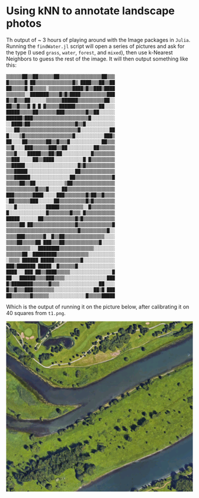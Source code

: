 # Using kNN to annotate landscape photos

Th output of ~ 3 hours of playing around with the Image packages in `Julia`.
Running the `findWater.jl` script will open a series of pictures and ask for the
type (I used `grass`, `water`, `forest`, and `mixed`), then use k-Nearest
Neighbors to guess the rest of the image. It will then output something like
this:

~~~ raw
▒▒▒▒▒▒██▒▒██▒▒▒▒▒▒██▒▒▒▒▒▒▒▒▒▒▒▒▒▒▒▒██▒▒▒
█▒▒▒▒▒▒█░██▒▒▒▒▒▒▒▒▒▒▒▒▒▒█▒░████▒▒▒██▒▒██
██▒▒▒▒▒█░█▒▒▒▒▒░▒▒▒▒▒▒▒▒▒████▒█▒▒███▒████
▒▒▒▒▒▒▒░░███████▒▒▒▒█▒█▒████▒▒▒▒▒▒▒▒▒▒███
█▒▒█▒▒▒██░░░░░░▒▒▒▒▒▒██████▒▒▒▒▒▒▒▒▒▒██░░
██▒▒█▒▒▒█░█░█░█▒▒▒▒▒██████▒▒▒▒▒▒▒▒▒██░░░░
█████▒▒▒▒▒██▒▒▒▒▒▒▒███▒▒▒▒▒▒▒▒█▒▒██░░░░░░
██████▒███▒▒▒▒▒▒▒▒▒▒▒▒▒▒▒▒▒▒▒▒▒█░░░░░░░░░
░░████▒██▒▒▒▒▒▒▒▒▒▒▒▒▒▒▒▒▒█▒▒█░░░░░░░░░░░
░░░██▒▒▒▒▒▒▒▒▒▒▒▒▒▒▒▒▒▒▒▒▒▒█░░░░░░░░░░░██
█░░░░▒█▒▒▒▒▒▒▒▒▒▒▒▒▒▒▒▒▒▒█░░░░░░░░░░░███▒
██░░░░██▒▒▒▒▒▒▒██▒▒█▒▒▒█░░░░░░░░░░░░██▒▒▒
▒▒█░░░░███▒▒▒▒▒▒███▒▒██░░░░░░░░░░██▒▒▒▒▒▒
▒▒▒█░░░░█████▒▒▒██▒██░░░░░░░░░░░█▒▒▒▒▒▒▒▒
▒▒███░░░░░██▒▒████░░░░░░░░░░░█░█▒▒▒▒▒▒▒▒▒
▒▒█████░░░░░░░░░░░░░░░░░░░░█▒█▒▒▒▒▒▒▒▒▒▒▒
▒▒▒█████░░░░░░░░░░░░░░░░░░██▒▒▒▒▒▒▒▒▒▒▒▒▒
▒▒▒██████░░░░░░░░░░░░░░░██▒▒▒▒▒▒▒▒▒▒▒▒▒▒█
▒▒▒▒▒██▒▒██░░░░░░░░░░░▒██▒▒▒▒▒▒▒▒▒▒▒▒▒▒▒▒
▒▒▒▒▒▒▒▒▒▒▒█▒▒▒█░░░░░██▒▒▒▒▒▒▒▒▒▒▒▒▒▒▒▒▒▒
███▒▒▒▒▒▒▒████░░░░░███▒▒▒▒▒▒▒▒█▒██▒▒█▒▒▒▒
░██▒▒▒▒▒▒███░░░░░░██▒▒▒▒▒▒▒▒▒▒█▒█▒▒▒▒▒▒▒▒
░░░█░░░░░░░░░░░█████▒▒▒▒▒▒▒▒▒░░█▒▒▒▒▒▒▒▒▒
█░░░░░░░░░░░░░░█▒▒▒▒▒▒▒▒█▒▒▒░█▒▒▒▒▒▒▒▒▒▒▒
█████░░░░░░░██▒▒▒▒▒▒▒▒▒▒▒▒█▒█▒▒▒▒▒▒▒▒▒▒▒▒
▒▒▒▒▒██░██▒▒▒▒▒▒▒▒▒▒▒▒▒▒▒▒█▒▒▒▒▒▒▒▒▒▒▒▒▒█
▒▒▒▒▒▒▒▒▒▒▒▒▒▒▒▒▒▒▒▒▒▒▒▒▒▒▒█▒▒▒▒▒▒▒▒▒▒█░░
▒▒▒▒███▒▒▒▒▒▒▒█░░█▒▒██▒▒▒▒▒▒▒▒▒▒▒▒▒▒▒░░░░
▒▒▒▒██▒▒▒▒▒██░███▒▒▒██▒▒▒▒▒▒▒▒▒▒▒▒▒█░░░░░
▒▒▒▒▒▒▒▒▒░░░████████▒▒▒▒▒▒▒▒▒▒▒▒▒░░░░░░░░
▒▒▒▒▒▒██░░█████████▒▒▒▒▒▒▒▒▒▒▒▒░░░░░░░░░░
░▒▒▒▒░██████░█████▒▒▒▒▒▒▒▒▒▒█░░░░░░░░░░░░
███▒███████░█████░░█▒▒▒▒▒▒█░░░░░░░░░░░░░░
████░░░███░██▒▒████▒▒▒▒▒░░░░░░░░░░░░░░░░█
██░░░██████▒▒▒▒███▒▒▒▒░░░░░░░░░░░░░░░░███
█▒████████▒▒▒▒▒▒█▒▒▒░░░░░░░░░░░░░░░██░░░░
█▒▒█▒▒▒███▒▒▒▒▒▒▒▒░░░░░░░░░░░░░░░██▒█░███
██▒▒▒▒▒▒▒█▒▒▒▒▒▒░░░░░░░░░░░░░░█▒▒▒▒▒█████
~~~

Which is the output of running it on the picture below, after calibrating it on
40 squares from `t1.png`.

![img/t1.png](img/test.png)
